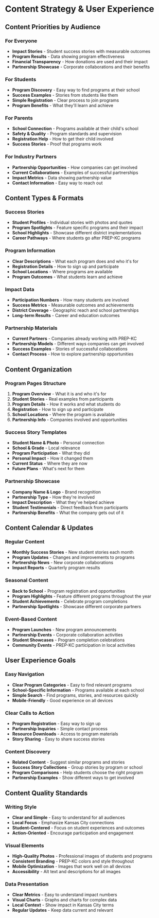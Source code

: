 # Content Strategy & User Experience

## Content Priorities by Audience

### For Everyone
- **Impact Stories** - Student success stories with measurable outcomes
- **Program Results** - Data showing program effectiveness
- **Financial Transparency** - How donations are used and their impact
- **Partnership Showcase** - Corporate collaborations and their benefits

### For Students
- **Program Discovery** - Easy way to find programs at their school
- **Success Examples** - Stories from students like them
- **Simple Registration** - Clear process to join programs
- **Program Benefits** - What they'll learn and achieve

### For Parents
- **School Connection** - Programs available at their child's school
- **Safety & Quality** - Program standards and supervision
- **Registration Help** - How to get their child involved
- **Success Stories** - Proof that programs work

### For Industry Partners
- **Partnership Opportunities** - How companies can get involved
- **Current Collaborations** - Examples of successful partnerships
- **Impact Metrics** - Data showing partnership value
- **Contact Information** - Easy way to reach out

## Content Types & Formats

### Success Stories
- **Student Profiles** - Individual stories with photos and quotes
- **Program Spotlights** - Feature specific programs and their impact
- **School Highlights** - Showcase different district implementations
- **Career Pathways** - Where students go after PREP-KC programs

### Program Information
- **Clear Descriptions** - What each program does and who it's for
- **Registration Details** - How to sign up and participate
- **School Locations** - Where programs are available
- **Program Outcomes** - What students learn and achieve

### Impact Data
- **Participation Numbers** - How many students are involved
- **Success Metrics** - Measurable outcomes and achievements
- **District Coverage** - Geographic reach and school partnerships
- **Long-term Results** - Career and education outcomes

### Partnership Materials
- **Current Partners** - Companies already working with PREP-KC
- **Partnership Models** - Different ways companies can get involved
- **Success Examples** - Stories of successful collaborations
- **Contact Process** - How to explore partnership opportunities

## Content Organization

### Program Pages Structure
1. **Program Overview** - What it is and who it's for
2. **Student Stories** - Real examples from participants
3. **Program Details** - How it works and what students do
4. **Registration** - How to sign up and participate
5. **School Locations** - Where the program is available
6. **Partnership Info** - Companies involved and opportunities

### Success Story Templates
- **Student Name & Photo** - Personal connection
- **School & Grade** - Local relevance
- **Program Participation** - What they did
- **Personal Impact** - How it changed them
- **Current Status** - Where they are now
- **Future Plans** - What's next for them

### Partnership Showcase
- **Company Name & Logo** - Brand recognition
- **Partnership Type** - How they're involved
- **Impact Description** - What they've helped achieve
- **Student Testimonials** - Direct feedback from participants
- **Partnership Benefits** - What the company gets out of it

## Content Calendar & Updates

### Regular Content
- **Monthly Success Stories** - New student stories each month
- **Program Updates** - Changes and improvements to programs
- **Partnership News** - New corporate collaborations
- **Impact Reports** - Quarterly program results

### Seasonal Content
- **Back to School** - Program registration and opportunities
- **Program Highlights** - Feature different programs throughout the year
- **Student Achievements** - Celebrate program completions
- **Partnership Spotlights** - Showcase different corporate partners

### Event-Based Content
- **Program Launches** - New program announcements
- **Partnership Events** - Corporate collaboration activities
- **Student Showcases** - Program completion celebrations
- **Community Events** - PREP-KC participation in local activities

## User Experience Goals

### Easy Navigation
- **Clear Program Categories** - Easy to find relevant programs
- **School-Specific Information** - Programs available at each school
- **Simple Search** - Find programs, stories, and resources quickly
- **Mobile-Friendly** - Good experience on all devices

### Clear Calls to Action
- **Program Registration** - Easy way to sign up
- **Partnership Inquiries** - Simple contact process
- **Resource Downloads** - Access to program materials
- **Story Sharing** - Easy to share success stories

### Content Discovery
- **Related Content** - Suggest similar programs and stories
- **Success Story Collections** - Group stories by program or school
- **Program Comparisons** - Help students choose the right program
- **Partnership Examples** - Show different ways to get involved

## Content Quality Standards

### Writing Style
- **Clear and Simple** - Easy to understand for all audiences
- **Local Focus** - Emphasize Kansas City connections
- **Student-Centered** - Focus on student experiences and outcomes
- **Action-Oriented** - Encourage participation and engagement

### Visual Elements
- **High-Quality Photos** - Professional images of students and programs
- **Consistent Branding** - PREP-KC colors and style throughout
- **Mobile Optimization** - Images that work well on all devices
- **Accessibility** - Alt text and descriptions for all images

### Data Presentation
- **Clear Metrics** - Easy to understand impact numbers
- **Visual Charts** - Graphs and charts for complex data
- **Local Context** - Show impact in Kansas City terms
- **Regular Updates** - Keep data current and relevant
